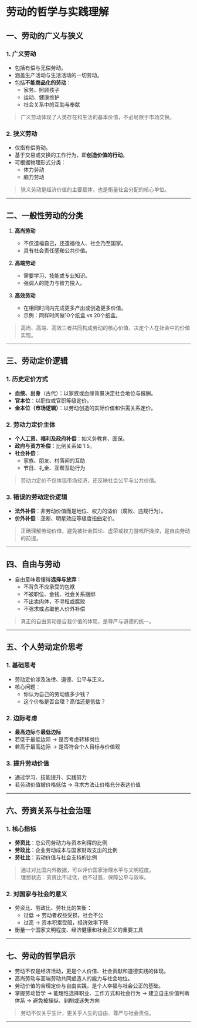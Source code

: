 # 劳动的哲学与实践理解

## 一、劳动的广义与狭义

### 1. 广义劳动
- 包括有偿与无偿劳动。
- 涵盖生产活动与生活活动的一切劳动。
- 包括**不能商品化的劳动**：
  - 家务、照顾孩子
  - 运动、健康维护
  - 社会关系中的互助与奉献  

> 广义劳动体现了人类存在和生活的基本价值，不必局限于市场交换。

### 2. 狭义劳动
- 仅指有偿劳动。
- 基于交易或交换的工作行为，即**创造价值的行动**。
- 可根据物理形式分类：
  - 体力劳动
  - 脑力劳动  

> 狭义劳动是经济价值的主要载体，也是衡量社会分配的核心单位。

---

## 二、一般性劳动的分类

1. **高尚劳动**
   - 不仅造福自己，还造福他人、社会乃至国家。
   - 具有社会责任感和公共价值。

2. **高端劳动**
   - 需要学习、技能或专业知识。
   - 强调人的能力与智力投入。

3. **高效劳动**
   - 在相同时间内完成更多产出或创造更多价值。
   - 示例：同样时间做10个纸盒 vs 20个纸盒。

> 高尚、高端、高效三者共同构成劳动的核心价值，决定个人在社会中的价值实现。

---

## 三、劳动定价逻辑

### 1. 历史定价方式
- **血统、出身**（古代）：以家族或血缘背景决定社会地位与报酬。
- **官本位**：以职位或官职等级定价。
- **金本位（市场逻辑）**：以劳动创造的实际价值和供需关系定价。

### 2. 劳动力定价主体
- **个人工资、福利及政府补偿**：如义务教育、医保。
- **政府与资方补偿**：比例关系如 1:5。
- **社会补偿**：
  - 家族、朋友、村落间的互助
  - 节日、礼金、互帮互助行为  

> 劳动力定价不仅体现市场经济，还反映社会公平与公共价值。

### 3. 错误的劳动定价逻辑
- **法外补偿**：非劳动价值而是地位、权力的溢价（腐败、违规行为）。
- **价外补偿**：垄断、明星效应等极度扭曲定价。  

> 正确理解劳动价值，避免被社会舆论、虚荣或权力游戏所操控，是自由劳动的前提。

---

## 四、自由与劳动

- 自由意味着懂得**选择与放弃**：
  - 不背负不应承受的包袱
  - 不被职位、金钱、社会关系捆绑
  - 不出卖肉体，不寻租或腐败
  - 不强求或占取他人价外补偿  

> 真正的自由劳动是自我价值的体现，是尊严与道德的统一。

---

## 五、个人劳动定价思考

### 1. 基础思考
- 劳动定价涉及法律、道德、公平与正义。
- 核心问题：
  - 你认为自己的劳动值多少钱？
  - 这个价格是否合理？高估还是低估？

### 2. 边际考虑
- **最高边际**与**最低边际**
- 若低于最低边际 → 是否考虑转移岗位
- 若高于最高边际 → 是否符合个人目标与价值观

### 3. 提升劳动价值
- 通过学习、技能提升、实践努力
- 若劳动价值被价格低估 → 寻求方法让价格充分表达价值

---

## 六、劳资关系与社会治理

### 1. 核心指标
- **劳资比**：总公司劳动力与资本利得的比例
- **劳政比**：企业劳动成本与国家财政支出的比例
- **劳社比**：劳动价值与社会支持的比例  

> 通过对比国内外数据，可以评价国家治理水平与文明程度。  
> 理想状态：劳资比不过低，也不过高，保障公平与效率。

### 2. 对国家与社会的意义
- 劳资比、劳政比、劳社比的失衡：
  - 过低 → 劳动者权益受损，社会不公
  - 过高 → 资本积累受阻，经济效率下降
- 衡量一个国家文明程度、经济健康和社会正义的重要工具

---

## 七、劳动的哲学启示

- 劳动不仅是经济活动，更是个人价值、社会贡献和道德实践的体现。
- 高尚劳动与高端劳动共同塑造人的能力与社会地位。
- 劳动价值的合理定价与自由实践，是个人幸福与社会公正的基础。
- 掌握劳动哲学 → 能理性选择职业、工作方式和社会行为 → 建立自主价值判断体系 → 避免被操纵、剥削或迷失方向

> 劳动不仅关乎生计，更关乎人生的自由、尊严与社会责任。  

---
